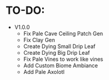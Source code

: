 TO-DO:
=

- V1.0.0
  - Fix Pale Cave Ceiling Patch Gen
  - Fix Clay Gen
  - Create Dying Small Drip Leaf
  - Create Dying Big Drip Leaf
  - Fix Pale Vines to work like vines
  - Add Custom Biome Ambiance
  - Add Pale Axolotl